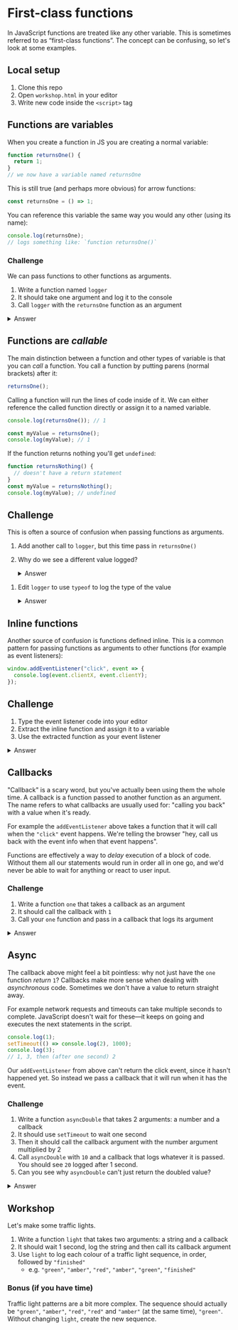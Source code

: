 # First-class functions

In JavaScript functions are treated like any other variable. This is sometimes referred to as “first-class functions”. The concept can be confusing, so let's look at some examples.

## Local setup

1. Clone this repo
1. Open `workshop.html` in your editor
1. Write new code inside the `<script>` tag

## Functions are variables

When you create a function in JS you are creating a normal variable:

```js
function returnsOne() {
  return 1;
}
// we now have a variable named returnsOne
```

This is still true (and perhaps more obvious) for arrow functions:

```js
const returnsOne = () => 1;
```

You can reference this variable the same way you would any other (using its name):

```js
console.log(returnsOne);
// logs something like: `function returnsOne()`
```

### Challenge

We can pass functions to other functions as arguments.

1. Write a function named `logger`
1. It should take one argument and log it to the console
1. Call `logger` with the `returnsOne` function as an argument

<details>
<summary>Answer</summary>

```js
function logger(thing) {
  console.log(thing);
}

logger(returnsOne);
// function returnsOne()
```

</details>

## Functions are _callable_

The main distinction between a function and other types of variable is that you can _call_ a function. You call a function by putting parens (normal brackets) after it:

```js
returnsOne();
```

Calling a function will run the lines of code inside of it. We can either reference the called function directly or assign it to a named variable.

```js
console.log(returnsOne()); // 1

const myValue = returnsOne();
console.log(myValue); // 1
```

If the function returns nothing you'll get `undefined`:

```js
function returnsNothing() {
  // doesn't have a return statement
}
const myValue = returnsNothing();
console.log(myValue); // undefined
```

## Challenge

This is often a source of confusion when passing functions as arguments.

1. Add another call to `logger`, but this time pass in `returnsOne()`
1. Why do we see a different value logged?

   <details>
   <summary>Answer</summary>

   ```js
   function logger(thing) {
     console.log(thing);
   }

   logger(returnsOne);
   // Logs the function itself: `function returnsOne()`

   logger(returnsOne());
   // Logs the function's return value: `1`
   ```

  </details>

1. Edit `logger` to use `typeof` to log the type of the value

   <details>
   <summary>Answer</summary>

   ```js
   function logger(thing) {
     console.log(typeof thing);
   }

   logger(returnsOne);
   // function

   logger(returnsOne());
   // number
   ```

   </details>

## Inline functions

Another source of confusion is functions defined inline. This is a common pattern for passing functions as arguments to other functions (for example as event listeners):

```js
window.addEventListener("click", event => {
  console.log(event.clientX, event.clientY);
});
```

## Challenge

1. Type the event listener code into your editor
1. Extract the inline function and assign it to a variable
1. Use the extracted function as your event listener

<details>
<summary>Answer</summary>

```js
const handleClick = event => {
  console.log(event.clientX, event.clientY);
};

window.addEventListener("click", event => handleClick(event));
// OR
window.addEventListener("click", handleClick);
// We don't need an extra arrow function if all it does is
// forward arguments on to the function we actually care about
```

It's important to note that we don't want to _call_ our function when we pass it here. This won't work as we need to pass a function, not its return value:

```js
const handleClick = event => {
  console.log(event.clientX, event.clientY);
};

window.addEventListener("click", handleClick());
// this is equivalent to:
// window.addEventListener("click", undefined);
// since handleClick doesn't return anything
```

</details>

## Callbacks

"Callback" is a scary word, but you've actually been using them the whole time. A callback is a function passed to another function as an argument. The name refers to what callbacks are usually used for: "calling you back" with a value when it's ready.

For example the `addEventListener` above takes a function that it will call when the `"click"` event happens. We're telling the browser "hey, call us back with the event info when that event happens".

Functions are effectively a way to _delay_ execution of a block of code. Without them all our statements would run in order all in one go, and we'd never be able to wait for anything or react to user input.

### Challenge

1. Write a function `one` that takes a callback as an argument
1. It should call the callback with `1`
1. Call your `one` function and pass in a callback that logs its argument

<details>
<summary>Answer</summary>

```js
function one(callback) {
  callback(1);
}

one(x => console.log(x));
// OR
one(console.log);
// the extra wrapper arrow fn isn't needed, since all it does
// is forward its argument on to console.log (which is already a fn)
```

</details>

## Async

The callback above might feel a bit pointless: why not just have the `one` function _return_ `1`? Callbacks make more sense when dealing with _asynchronous_ code. Sometimes we don't have a value to return straight away.

For example network requests and timeouts can take multiple seconds to complete. JavaScript doesn't wait for these—it keeps on going and executes the next statements in the script.

```js
console.log(1);
setTimeout(() => console.log(2), 1000);
console.log(3);
// 1, 3, then (after one second) 2
```

Our `addEventListener` from above can't return the click event, since it hasn't happened yet. So instead we pass a callback that it will run when it has the event.

### Challenge

1. Write a function `asyncDouble` that takes 2 arguments: a number and a callback
1. It should use `setTimeout` to wait one second
1. Then it should call the callback argument with the number argument multiplied by 2
1. Call `asyncDouble` with `10` and a callback that logs whatever it is passed. You should see `20` logged after 1 second.
1. Can you see why `asyncDouble` can't just return the doubled value?

<details>
<summary>Answer</summary>

```js
function asyncDouble(num, callback) {
  setTimeout(() => callback(num * 2), 1000);
}

asyncDouble(10, x => console.log(x));
// OR
asyncDouble(10, console.log);
// (after one second) logs `20`
```

</details>

## Workshop

Let's make some traffic lights.

1. Write a function `light` that takes two arguments: a string and a callback
1. It should wait 1 second, log the string and then call its callback argument
1. Use `light` to log each colour of a traffic light sequence, in order, followed by `"finished"`
   - e.g. `"green"`, `"amber"`, `"red"`, `"amber"`, `"green"`, `"finished"`

### Bonus (if you have time)

Traffic light patterns are a bit more complex. The sequence should actually be `"green"`, `"amber"`, `"red"`, `"red"` and `"amber"` (at the same time), `"green"`. Without changing `light`, create the new sequence.
